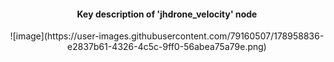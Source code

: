 #### <div align="center"> Key description of 'jhdrone_velocity' node </div>

<p align="center">![image](https://user-images.githubusercontent.com/79160507/178958836-e2837b61-4326-4c5c-9ff0-56abea75a79e.png)</div></p>

